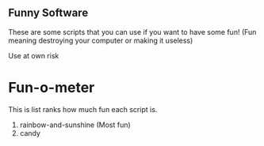 Funny Software
--------------

These are some scripts that you can use if you want to have some fun! 
(Fun meaning destroying your computer or making it useless)

Use at own risk


# Fun-o-meter
This is list ranks how much fun each script is.

1. rainbow-and-sunshine (Most fun)
2. candy 
